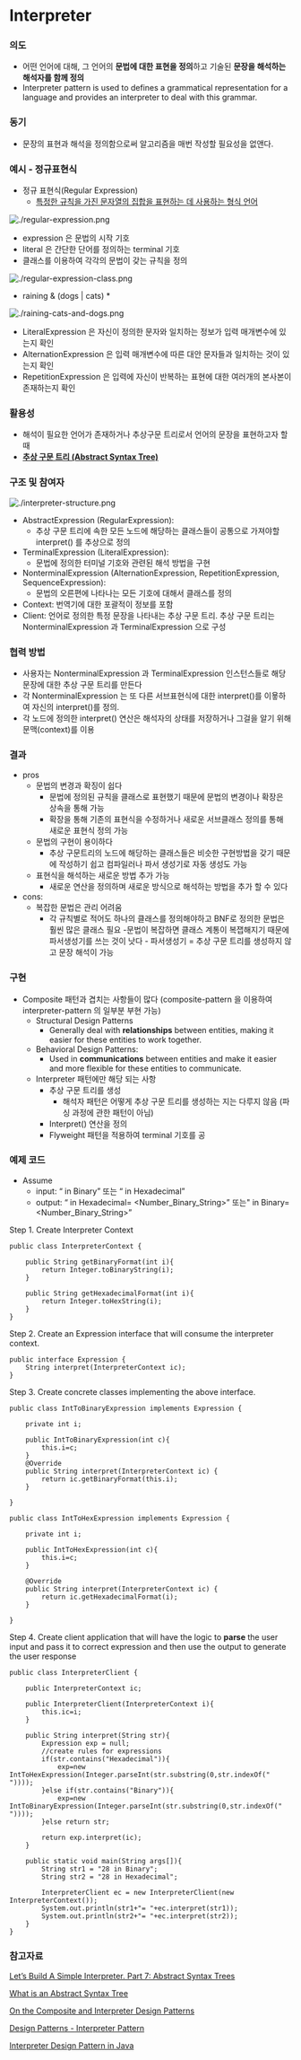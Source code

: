 # Interpreter

###  의도

- 어떤 언어에 대해, 그 언어의 **문법에 대한 표현을 정의**하고 기술된 **문장을 해석하는 해석자를 함께 정의**  
- Interpreter pattern is used to defines a grammatical representation for a language and provides an interpreter to deal with this grammar.

### 동기
- 문장의 표현과 해석을 정의함으로써 알고리즘을 매번 작성할 필요성을 없앤다.

### 예시 - 정규표현식 

- 정규 표현식(Regular Expression) 
    - [특정한 규칙을 가진 문자열의 집합을 표현하는 데 사용하는 형식 언어](https://ko.wikipedia.org/wiki/%EC%A0%95%EA%B7%9C_%ED%91%9C%ED%98%84%EC%8B%9D)

![./regular-expression.png](reqular-expression.png)    
- expression 은 문법의 시작 기호
- literal 은 간단한 단어를 정의하는 terminal 기호 
- 클래스를 이용하여 각각의 문법이 갖는 규칙을 정의

![./regular-expression-class.png](regular-expression-class.png)
- raining & (dogs | cats) *

![./raining-cats-and-dogs.png](raining-cats-and-dogs.png)    
- LiteralExpression 은 자신이 정의한 문자와 일치하는 정보가 입력 매개변수에 있는지 확인 
- AlternationExpression 은 입력 매개변수에 따른 대안 문자들과 일치하는 것이 있는지 확인
- RepetitionExpression 은 입력에 자신이 반복하는 표현에 대한 여러개의 본사본이 존재하는지 확인
    
### 활용성
- 해석이 필요한 언어가 존재하거나 추상구문 트리로서 언어의 문장을 표현하고자 할 때
- **[추상 구문 트리 (Abstract Syntax Tree)](https://en.wikipedia.org/wiki/Abstract_syntax_tree)**


###  구조 및 참여자
![./interpreter-structure.png](interpreter-structure.png)  
- AbstractExpression (RegularExpression): 
    - 추상 구문 트리에 속한 모든 노드에 해당하는 클래스들이 공통으로 가져야할 interpret() 를 추상으로 정의
- TerminalExpression (LiteralExpression): 
    - 문법에 정의한 터미널 기호와 관련된 해석 방법을 구현
- NonterminalExpression (AlternationExpression, RepetitionExpression, SequenceExpression): 
    - 문법의 오른편에 나타나는 모든 기호에 대해서 클래스를 정의
- Context: 번역기에 대한 포괄적이 정보를 포함
- Client: 언어로 정의한 특정 문장을 나타내는 추상 구문 트리. 추상 구문 트리는 NonterminalExpression 과 TerminalExpression 으로 구성

    
### 협력 방법
- 사용자는 NonterminalExpression 과 TerminalExpression 인스턴스들로 해당 문장에 대한 추상 구문 트리를 만든다
- 각 NonterminalExpression 는 또 다른 서브표현식에 대한 interpret()를 이욯하여 자신의 interpret()를 정의.
- 각 노드에 정의한 interpret() 연산은 해석자의 상태를 저장하거나 그걸을 알기 위해 문맥(context)를 이용 
  
### 결과
- pros
    - 문법의 변경과 확징이 쉽다 
        - 문법에 정의된 규칙을 클래스로 표현했기 때문에 문법의 변경이나 확장은 상속을 통해 가능
        - 확장을 통해 기존의 표현식을 수정하거나 새로운 서브클래스 정의를 통해 새로운 표현식 정의 가능
    - 문법의 구현이 용이하다
        - 추상 구문트리의 노드에 해당하는 클래스들은 비슷한 구현방법을 갖기 때문에 작성하기 쉽고 컴파일러나 파서 생성기로 자동 생성도 가능
    - 표현식을 해석하는 새로운 방법 추가 가능
        - 새로운 연산을 정의하며 새로운 방식으로 해석하는 방법을 추가 할 수 있다
- cons: 
    - 복잡한 문법은 관리 어려움
        - 각 규칙별로 적어도 하나의 클래스를 정의해야하고 BNF로 정의한 문법은 훨씬 많은 클래스 필요
            -문법이 복잡하면 클래스 계통이 복잽해지기 때문에 파서생성기를 쓰는 것이 낫다
                - 파서생성기 = 추상 구문 트리를 생성하지 않고 문장 해석이 가능

### 구현
- Composite 패턴과 겹치는 사항들이 많다 (composite-pattern 을 이용하여 interpreter-pattern 의 일부분 부현 가능)
    - Structural Design Patterns
        - Generally deal with **relationships** between entities, making it easier for these entities to work together.
    - Behavioral Design Patterns:
        - Used in **communications** between entities and make it easier and more flexible for these entities to communicate.
    - Interpreter 패턴에만 해당 되는 사항
        - 추상 구문 트리를 생성 
            - 해석자 패턴은 어떻게 추상 구문 트리를 생성하는 지는 다루지 않음 (파싱 과정에 관한 패턴이 아님)
        - Interpret() 연산을 정의 
        - Flyweight 패턴을 적용하여 terminal 기호를 공
### 예제 코드

- Assume 
    - input: “<Number> in Binary” 또는 “<Number> in Hexadecimal”
    - output: “<Number> in Hexadecimal= <Number_Binary_String>” 또는" <Number> in Binary= <Number_Binary_String>” 


    

Step 1. Create Interpreter Context 
```
public class InterpreterContext {

	public String getBinaryFormat(int i){
		return Integer.toBinaryString(i);
	}
	
	public String getHexadecimalFormat(int i){
		return Integer.toHexString(i);
	}
}
```


Step 2. Create an Expression interface that will consume the interpreter context.
```
public interface Expression {
	String interpret(InterpreterContext ic);
}
```

Step 3. Create concrete classes implementing the above interface.
```
public class IntToBinaryExpression implements Expression {

	private int i;
	
	public IntToBinaryExpression(int c){
		this.i=c;
	}
	@Override
	public String interpret(InterpreterContext ic) {
		return ic.getBinaryFormat(this.i);
	}

}

public class IntToHexExpression implements Expression {

	private int i;
	
	public IntToHexExpression(int c){
		this.i=c;
	}
	
	@Override
	public String interpret(InterpreterContext ic) {
		return ic.getHexadecimalFormat(i);
	}

}
```
Step 4. Create client application that will have the logic to **parse** the user input and pass it to correct expression and then use the output to generate the user response
```
public class InterpreterClient {

	public InterpreterContext ic;
	
	public InterpreterClient(InterpreterContext i){
		this.ic=i;
	}
	
	public String interpret(String str){
		Expression exp = null;
		//create rules for expressions
		if(str.contains("Hexadecimal")){
			exp=new IntToHexExpression(Integer.parseInt(str.substring(0,str.indexOf(" "))));
		}else if(str.contains("Binary")){
			exp=new IntToBinaryExpression(Integer.parseInt(str.substring(0,str.indexOf(" "))));
		}else return str;
		
		return exp.interpret(ic);
	}
	
	public static void main(String args[]){
		String str1 = "28 in Binary";
		String str2 = "28 in Hexadecimal";
		
		InterpreterClient ec = new InterpreterClient(new InterpreterContext());
		System.out.println(str1+"= "+ec.interpret(str1));
		System.out.println(str2+"= "+ec.interpret(str2));
	}
}
```

### 참고자료
[Let’s Build A Simple Interpreter. Part 7: Abstract Syntax Trees](https://ruslanspivak.com/lsbasi-part7/)

[What is an Abstract Syntax Tree](https://blog.bitsrc.io/what-is-an-abstract-syntax-tree-7502b71bde27)

[On the Composite and Interpreter Design Patterns](https://dzone.com/articles/on-the-composite-and-interpreter-design-patterns)

[Design Patterns - Interpreter Pattern](https://www.tutorialspoint.com/design_pattern/interpreter_pattern.htm)

[Interpreter Design Pattern in Java](https://www.journaldev.com/1635/interpreter-design-pattern-java)